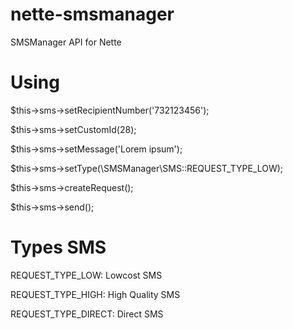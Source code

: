 # nette-smsmanager
SMSManager API for Nette

# Using
$this->sms->setRecipientNumber('732123456');

$this->sms->setCustomId(28);

$this->sms->setMessage('Lorem ipsum');

$this->sms->setType(\SMSManager\SMS::REQUEST_TYPE_LOW);

$this->sms->createRequest();


$this->sms->send();

# Types SMS
REQUEST_TYPE_LOW: Lowcost SMS

REQUEST_TYPE_HIGH: High Quality SMS

REQUEST_TYPE_DIRECT: Direct SMS

